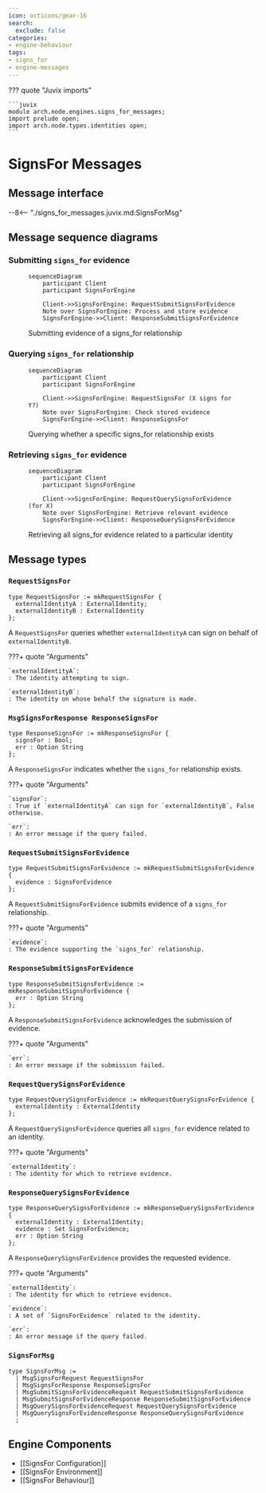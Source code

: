 ```yaml
---
icon: octicons/gear-16
search:
  exclude: false
categories:
- engine-behaviour
tags:
- signs_for
- engine-messages
---
```


??? quote "Juvix imports"

    ```juvix
    module arch.node.engines.signs_for_messages;
    import prelude open;
    import arch.node.types.identities open;
    ```

# SignsFor Messages

## Message interface

--8<-- "./signs_for_messages.juvix.md:SignsForMsg"

## Message sequence diagrams

### Submitting `signs_for` evidence

<!-- --8<-- [start:message-sequence-diagram-submit] -->
<figure markdown="span">

```mermaid
sequenceDiagram
    participant Client
    participant SignsForEngine

    Client->>SignsForEngine: RequestSubmitSignsForEvidence
    Note over SignsForEngine: Process and store evidence
    SignsForEngine->>Client: ResponseSubmitSignsForEvidence
```

<figcaption markdown="span">
Submitting evidence of a signs_for relationship
</figcaption>
</figure>
<!-- --8<-- [end:message-sequence-diagram-submit] -->

### Querying `signs_for` relationship

<!-- --8<-- [start:message-sequence-diagram-query-relation] -->
<figure markdown="span">

```mermaid
sequenceDiagram
    participant Client
    participant SignsForEngine

    Client->>SignsForEngine: RequestSignsFor (X signs for Y?)
    Note over SignsForEngine: Check stored evidence
    SignsForEngine->>Client: ResponseSignsFor
```

<figcaption markdown="span">
Querying whether a specific signs_for relationship exists
</figcaption>
</figure>
<!-- --8<-- [end:message-sequence-diagram-query-relation] -->

### Retrieving `signs_for` evidence

<!-- --8<-- [start:message-sequence-diagram-query-evidence] -->
<figure markdown="span">

```mermaid
sequenceDiagram
    participant Client
    participant SignsForEngine

    Client->>SignsForEngine: RequestQuerySignsForEvidence (for X)
    Note over SignsForEngine: Retrieve relevant evidence
    SignsForEngine->>Client: ResponseQuerySignsForEvidence
```

<figcaption markdown="span">
Retrieving all signs_for evidence related to a particular identity
</figcaption>
</figure>
<!-- --8<-- [end:message-sequence-diagram-query-evidence] -->

## Message types

### `RequestSignsFor`

```juvix
type RequestSignsFor := mkRequestSignsFor {
  externalIdentityA : ExternalIdentity;
  externalIdentityB : ExternalIdentity
};
```

A `RequestSignsFor` queries whether `externalIdentityA` can sign on behalf of
`externalIdentityB`.

???+ quote "Arguments"

    `externalIdentityA`:
    : The identity attempting to sign.

    `externalIdentityB`:
    : The identity on whose behalf the signature is made.

### `MsgSignsForResponse ResponseSignsFor`

```juvix
type ResponseSignsFor := mkResponseSignsFor {
  signsFor : Bool;
  err : Option String
};
```

A `ResponseSignsFor` indicates whether the `signs_for` relationship exists.

???+ quote "Arguments"

    `signsFor`:
    : True if `externalIdentityA` can sign for `externalIdentityB`, False otherwise.

    `err`:
    : An error message if the query failed.

### `RequestSubmitSignsForEvidence`

```juvix
type RequestSubmitSignsForEvidence := mkRequestSubmitSignsForEvidence {
  evidence : SignsForEvidence
};
```

A `RequestSubmitSignsForEvidence` submits evidence of a `signs_for` relationship.

???+ quote "Arguments"

    `evidence`:
    : The evidence supporting the `signs_for` relationship.

### `ResponseSubmitSignsForEvidence`

```juvix
type ResponseSubmitSignsForEvidence := mkResponseSubmitSignsForEvidence {
  err : Option String
};
```

A `ResponseSubmitSignsForEvidence` acknowledges the submission of evidence.

???+ quote "Arguments"

    `err`:
    : An error message if the submission failed.

### `RequestQuerySignsForEvidence`

```juvix
type RequestQuerySignsForEvidence := mkRequestQuerySignsForEvidence {
  externalIdentity : ExternalIdentity
};
```

A `RequestQuerySignsForEvidence` queries all `signs_for` evidence related to an identity.

???+ quote "Arguments"

    `externalIdentity`:
    : The identity for which to retrieve evidence.

### `ResponseQuerySignsForEvidence`

```juvix
type ResponseQuerySignsForEvidence := mkResponseQuerySignsForEvidence {
  externalIdentity : ExternalIdentity;
  evidence : Set SignsForEvidence;
  err : Option String
};
```

A `ResponseQuerySignsForEvidence` provides the requested evidence.

???+ quote "Arguments"

    `externalIdentity`:
    : The identity for which to retrieve evidence.

    `evidence`:
    : A set of `SignsForEvidence` related to the identity.

    `err`:
    : An error message if the query failed.

### `SignsForMsg`

<!-- --8<-- [start:SignsForMsg] -->
```juvix
type SignsForMsg :=
  | MsgSignsForRequest RequestSignsFor
  | MsgSignsForResponse ResponseSignsFor
  | MsgSubmitSignsForEvidenceRequest RequestSubmitSignsForEvidence
  | MsgSubmitSignsForEvidenceResponse ResponseSubmitSignsForEvidence
  | MsgQuerySignsForEvidenceRequest RequestQuerySignsForEvidence
  | MsgQuerySignsForEvidenceResponse ResponseQuerySignsForEvidence
  ;
```
<!-- --8<-- [end:SignsForMsg] -->

## Engine Components

- [[SignsFor Configuration]]
- [[SignsFor Environment]]
- [[SignsFor Behaviour]]
